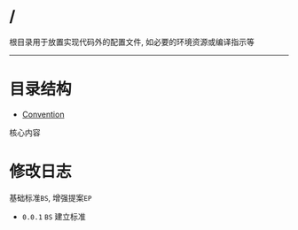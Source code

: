 # /

根目录用于放置实现代码外的配置文件, 如必要的环境资源或编译指示等

---

# 目录结构

- [Convention](Convention/Source-README.md)

核心内容

# 修改日志

基础标准`BS`, 增强提案`EP`

- `0.0.1` `BS` 建立标准